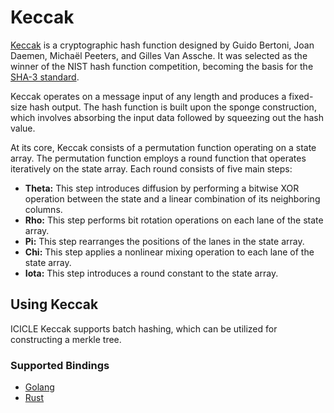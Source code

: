 # Keccak

[Keccak](https://keccak.team/files/Keccak-implementation-3.2.pdf) is a cryptographic hash function designed by Guido Bertoni, Joan Daemen, Michaël Peeters, and Gilles Van Assche. It was selected as the winner of the NIST hash function competition, becoming the basis for the [SHA-3 standard](https://nvlpubs.nist.gov/nistpubs/FIPS/NIST.FIPS.202.pdf).

Keccak operates on a message input of any length and produces a fixed-size hash output. The hash function is built upon the sponge construction, which involves absorbing the input data followed by squeezing out the hash value.

At its core, Keccak consists of a permutation function operating on a state array. The permutation function employs a round function that operates iteratively on the state array. Each round consists of five main steps:

- **Theta:** This step introduces diffusion by performing a bitwise XOR operation between the state and a linear combination of its neighboring columns.
- **Rho:** This step performs bit rotation operations on each lane of the state array.
- **Pi:** This step rearranges the positions of the lanes in the state array.
- **Chi:** This step applies a nonlinear mixing operation to each lane of the state array.
- **Iota:** This step introduces a round constant to the state array.

## Using Keccak

ICICLE Keccak supports batch hashing, which can be utilized for constructing a merkle tree.

### Supported Bindings

- [Golang](https://github.com/ingonyama-zk/icicle/tree/main/wrappers/golang/hash/keccak)
- [Rust](https://github.com/ingonyama-zk/icicle/tree/main/wrappers/rust/icicle-hash)